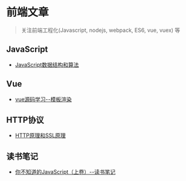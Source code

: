前端文章
============

> 关注前端工程化(Javascript, nodejs, webpack, ES6, vue, vuex) 等
## JavaScript
* [JavaScript数据结构和算法](https://github.com/zoro-web/blog/issues/4)

## Vue
* [vue源码学习--模板渲染](https://github.com/zoro-web/blog/issues/5)

## HTTP协议
* [HTTP原理和SSL原理](https://github.com/zoro-web/blog/issues/3)

## 读书笔记
* [你不知道的JavaScript（上卷）--读书笔记](https://github.com/zoro-web/blog/issues/6)
